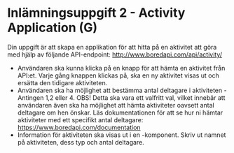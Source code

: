 # Inlämningsuppgift 2 - Activity Application (G)

Din uppgift är att skapa en applikation för att hitta på en aktivitet att göra med hjälp av följande API-endpoint: http://www.boredapi.com/api/activity/

* Användaren ska kunna klicka på en knapp för att hämta en aktivitet från API:et. Varje gång knappen klickas på, ska en ny aktivitet visas ut och ersätta den tidigare aktiviteten.
* Användaren ska ha möjlighet att bestämma antal deltagare i aktiviteten - Antingen 1,2 eller 4. OBS! Detta ska vara ett valfritt val, vilket innebär att användaren även ska ha möjlighet att hämta aktiviteter oavsett antal deltagare om hen önskar. Läs dokumentationen för att se hur ni hämtar aktiviteter med ett specifikt antal deltagare: https://www.boredapi.com/documentation
* Information för aktiviteten ska visas ut i en <Activity>-komponent. Skriv ut namnet på aktiviteten, dess typ och antal deltagare.
